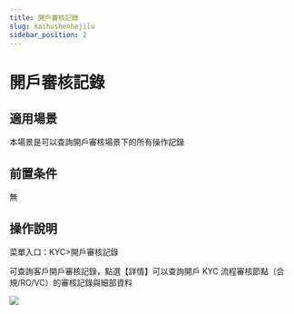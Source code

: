 ```yaml
---
title: 開戶審核記錄
slug: kaihushenhejilu
sidebar_position: 2
---
```



# 開戶審核記錄

## 適用場景

本場景是可以查詢開戶審核場景下的所有操作記錄

## 前置条件

無

## 操作說明

菜單入口：KYC&gt;開戶審核記錄

可查詢客戶開戶審核記錄，點選【詳情】可以查詢開戶 KYC 流程審核節點（合規/RO/VC）的審核記錄與細部資料

<img src="/assets/WqUOblxImoVkKqx9ChzcNuMlnLd.png"/>

